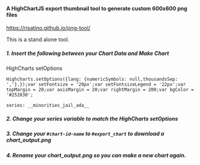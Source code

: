 #### A HighChartJS export thumbnail tool to generate custom 600x600 png files
https://risatino.github.io/png-tool/

This is a stand alone tool. 

##### 1. Insert the following between your __Chart Data__ and __Make Chart__

HighCharts setOptions

`Highcharts.setOptions({lang: {numericSymbols: null,thousandsSep: ','},});var setFontsize = '20px';var setFontsizeLegend = '22px';var       topMargin = 20;var axisMargin = 20;var rightMargin = 200;var bgColor = '#252830';`

`series: __minorities_jail_ada__`

##### 2. Change your series variable to match the HighCharts setOptions

##### 3. Change your ```#chart-id-name``` to ```#export_chart``` to download a chart_output.png

##### 4. Rename your chart_output.png so you can make a new chart again.

